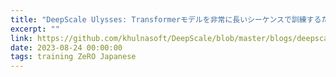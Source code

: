 ```yaml
---
title: "DeepScale Ulysses: Transformerモデルを非常に長いシーケンスで訓練するための最適化"
excerpt: ""
link: https://github.com/khulnasoft/DeepScale/blob/master/blogs/deepscale-ulysses/japanese/README.md
date: 2023-08-24 00:00:00
tags: training ZeRO Japanese
---
```

